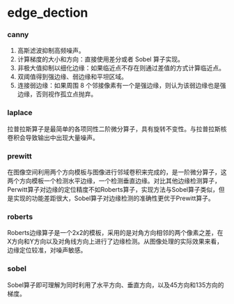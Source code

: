 # edge_dection

### canny
1. 高斯滤波抑制高频噪声。
2. 计算梯度的大小和方向：直接使用差分或者 Sobel 算子实现。
3. 非极大值抑制以细化边缘：如果临近点不存在则通过差值的方式计算临近点。
4. 双阈值得到强边缘、弱边缘和平坦区域。
5. 连接弱边缘：如果周围 8 个邻接像素有一个是强边缘，则认为该弱边缘也是强边缘，否则视作孤立点抛弃。

### laplace
拉普拉斯算子是最简单的各项同性二阶微分算子，具有旋转不变性。与拉普拉斯核卷积会导致输出中出现大量噪声。 

### prewitt
在图像空间利用两个方向模板与图像进行邻域卷积来完成的，是一阶微分算子，这两个方向模板一个检测水平边缘，一个检测垂直边缘。对比其他边缘检测算子，Perwitt算子对边缘的定位精度不如Roberts算子，实现方法与Sobel算子类似，但是实现的功能差距很大，Sobel算子对边缘检测的准确性更优于Prewitt算子。

### roberts
Roberts边缘算子是一个2x2的模板，采用的是对角方向相邻的两个像素之差，在X方向和Y方向以及对角线方向上进行了边缘检测。从图像处理的实际效果来看，边缘定位较准，对噪声敏感。

### sobel
Sobel算子即可理解为同时利用了水平方向、垂直方向，以及45方向和135方向的梯度。